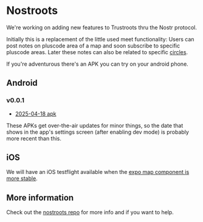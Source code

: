 # Nostroots

We're working on adding new features to Trustroots thru the Nostr protocol.

Initially this is a replacement of the little used meet functionality:
Users can post notes on pluscode area of a map and soon subscribe to specific pluscode areas. Later these notes can also be related to specific 
[circles](https://www.trustroots.org/circles).

If you're adventurous there's an APK you can try on your android phone.

## Android

### v0.0.1
- [2025-04-18 apk](https://expo.dev/artifacts/eas/ny9Zqbn45WEoskfAYtAPVm.apk)

These APKs get over-the-air updates for minor things, so the date that shows in the app's settings screen (after enabling dev mode) is probably more recent than this.


## iOS

We will have an iOS testflight available when the [expo map component is more stable](https://github.com/Trustroots/nostroots/issues/92).


## More information

Check out the [nostroots repo](https://github.com/Trustroots/nostroots) for more info and if you want to help.
